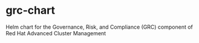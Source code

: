# grc-chart

Helm chart for the Governance, Risk, and Compliance (GRC) component of Red Hat Advanced Cluster Management
